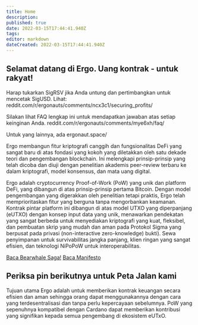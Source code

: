 ```yaml
---
title: Home
description: 
published: true
date: 2022-03-15T17:44:41.940Z
tags: 
editor: markdown
dateCreated: 2022-03-15T17:44:41.940Z
---
```


## Selamat datang di Ergo. Uang kontrak - untuk rakyat!


Harap tukarkan SigRSV jika Anda untung dan pertimbangkan untuk mencetak SigUSD. Lihat: reddit.com/r/ergonauts/comments/ncx3c1/securing_profits/

Silakan lihat FAQ lengkap ini untuk mendapatkan jawaban atas setiap keinginan Anda.
reddit.com/r/ergonauts/comments/mye6xh/faq/

Untuk yang lainnya, ada ergonaut.space/

Ergo membangun fitur kriptografi canggih dan fungsionalitas DeFi yang sangat baru di atas fondasi yang kokoh yang diletakkan oleh satu dekade teori dan pengembangan blockchain. Ini melengkapi prinsip-prinsip yang telah dicoba dan diuji dengan penelitian akademis peer-review terbaru ke dalam kriptografi, model konsensus, dan mata uang digital.

Ergo adalah cryptocurrency Proof-of-Work (PoW) yang unik dan platform DeFi, yang dibangun di atas prinsip-prinsip pertama Bitcoin. Dengan model pengembangan yang digerakkan oleh penelitian tetapi praktis, Ergo telah memprioritaskan fitur yang berguna tanpa mengorbankan keamanan. Kontrak pintar platform ini dibangun di atas model UTXO yang diperpanjang (eUTXO) dengan konsep input data yang unik, menawarkan pendekatan yang sangat berbeda untuk menyediakan kriptografi yang kuat, fleksibel, dan pembuatan skrip yang mudah dan aman pada Protokol Sigma yang berpusat pada privasi (non-interactive zero-knowledge) bukti). Sewa penyimpanan untuk survivabilitas jangka panjang, klien ringan yang sangat efisien, dan teknologi NiPoPoW untuk interoperabilitas.

[Baca Bearwhale Saga!](ergoplatform.org/en/blog/2021-05-13-bearwhale-saga/)
[Baca Manifesto](ergoplatform.org/en/blog/2021-04-26-the-ergo-manifesto/)

## Periksa pin berikutnya untuk Peta Jalan kami

Tujuan utama Ergo adalah untuk memberikan kontrak keuangan secara efisien dan aman sehingga orang dapat menggunakannya dengan cara yang terdesentralisasi dan tanpa perlu kepercayaan sebelumnya. PoW yang sepenuhnya kompatibel dengan Cardano dapat memberikan kontribusi yang signifikan kepada semua pengembang di ekosistem eUTxO.

